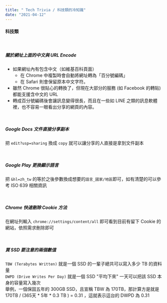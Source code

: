 ```yaml
---
title: " Tech Trivia / 科技類的冷知識"
date: "2021-04-12"
---
```


#### 科技類

</br>

##### 關於網址上面的中文與 URL Encode
* 如果網址內有包含中文（如維基百科頁面）
    * 在 Chrome 中複製時會自動將網址轉為「百分號編碼」
    * 在 Safari 則會保留原本中文字符。
* 雖然 Chrome 很貼心的轉換了，但現在大部分的服務 (如 Facebook 的轉貼) 都能支援含中文的 URL 
* 轉成百分號編碼後會讓訊息變得很長，而且在一些如 LINE 之類的訊息軟體裡，也不容易一眼看出分享的網頁的內容。

</br>


##### Google Docs 文件直接分享副本
把 `edit?usp=sharing` 換成 `copy` 就可以讓分享的人直接是拿到文件副本

</br>

##### Google Play 更換顯示語言

把 `&hl=zh_tw` 的等於之後參數換成想要的`語言_國家/地區`即可，如有清楚的可以參考 ISO 639 相關資訊

</br>


##### Chrome 快速刪除 Cookie 方法

在網址列輸入 `chrome://settings/content/all` 即可看到目前有留下 Cookie 的網站，依照需求刪除即可

</br>


##### 買 SSD 要注意的兩個數值 

`TBW (Terabytes Written)` 就是一個 SSD 的一輩子總共可以寫入多少 TB 的資料量  
`DWPD (Drive Writes Per Day)` 就是一個 SSD "平均下來" 一天可以把該 SSD 本身的容量寫入幾次  
舉例，一個保固五年的 300GB SSD，且宣稱 TBW 為 170TB，那計算方是就是 170TB / (365天 * 5年 * 0.3 TB ) = 0.31 ，這就表示這台的 DWPD 為 0.31   

</br>